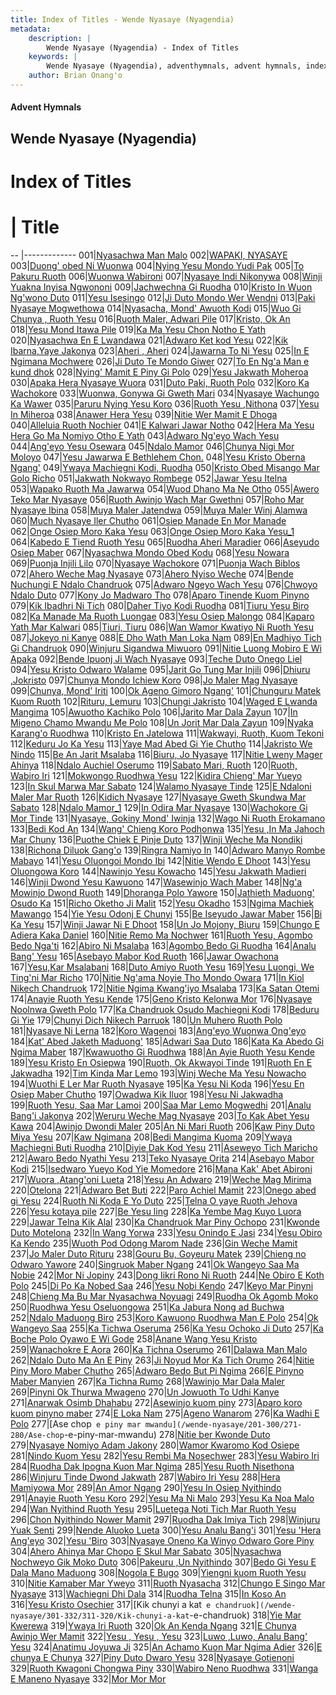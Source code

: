 ```yaml
---
title: Index of Titles - Wende Nyasaye (Nyagendia)
metadata:
    description: |
        Wende Nyasaye (Nyagendia) - Index of Titles
    keywords: |
        Wende Nyasaye (Nyagendia), adventhymnals, advent hymnals, index
    author: Brian Onang'o
---
```


#### Advent Hymnals

## Wende Nyasaye (Nyagendia)

# Index of Titles
# | Title                        
-- |-------------
001|[Nyasachwa Man Malo](/wende-nyasaye/001-100/001-010/Nyasachwa-Man-Malo)
002|[WAPAKI, NYASAYE](/wende-nyasaye/001-100/001-010/WAPAKI,-NYASAYE)
003|[Duong' obed Ni Wuonwa](/wende-nyasaye/001-100/001-010/Duong'-obed-Ni-Wuonwa)
004|[Nying Yesu Mondo Yudi Pak](/wende-nyasaye/001-100/001-010/Nying-Yesu-Mondo-Yudi-Pak)
005|[To Pakuru Ruoth](/wende-nyasaye/001-100/001-010/To-Pakuru-Ruoth)
006|[Wuonwa Wabironi](/wende-nyasaye/001-100/001-010/Wuonwa-Wabironi)
007|[Nyasaye Indi Nikonywa](/wende-nyasaye/001-100/001-010/Nyasaye-Indi-Nikonywa)
008|[Winji Yuakna Inyisa Ngwononi](/wende-nyasaye/001-100/001-010/Winji-Yuakna-Inyisa-Ngwononi)
009|[Jachwechna Gi Ruodha](/wende-nyasaye/001-100/001-010/Jachwechna-Gi-Ruodha)
010|[Kristo In Wuon Ng'wono Duto](/wende-nyasaye/001-100/001-010/Kristo-In-Wuon-Ng'wono-Duto)
011|[Yesu Isesingo](/wende-nyasaye/001-100/011-020/Yesu-Isesingo)
012|[Ji Duto Mondo Wer Wendni](/wende-nyasaye/001-100/011-020/Ji-Duto-Mondo-Wer-Wendni)
013|[Paki Nyasaye Mogwethowa](/wende-nyasaye/001-100/011-020/Paki-Nyasaye-Mogwethowa)
014|[Nyasacha, Mond' Awuoth Kodi](/wende-nyasaye/001-100/011-020/Nyasacha,-Mond'-Awuoth-Kodi)
015|[Wuo Gi Chunya , Ruoth Yesu](/wende-nyasaye/001-100/011-020/Wuo-Gi-Chunya-,-Ruoth-Yesu)
016|[Ruoth Maler, Adwari Pile](/wende-nyasaye/001-100/011-020/Ruoth-Maler,-Adwari-Pile)
017|[Kristo, Ok An](/wende-nyasaye/001-100/011-020/Kristo,-Ok-An)
018|[Yesu Mond Itawa Pile](/wende-nyasaye/001-100/011-020/Yesu-Mond-Itawa-Pile)
019|[Ka Ma Yesu Chon Notho E Yath](/wende-nyasaye/001-100/011-020/Ka-Ma-Yesu-Chon-Notho-E-Yath)
020|[Nyasachwa En E Lwandawa](/wende-nyasaye/001-100/011-020/Nyasachwa-En-E-Lwandawa)
021|[Adwaro Ket kod Yesu](/wende-nyasaye/001-100/021-030/Adwaro-Ket-kod-Yesu)
022|[Kik Ibarna,Yaye Jakonya](/wende-nyasaye/001-100/021-030/Kik-Ibarna,Yaye-Jakonya)
023|[Aheri , Aheri](/wende-nyasaye/001-100/021-030/Aheri-,-Aheri)
024|[Jawarna To Ni Yesu](/wende-nyasaye/001-100/021-030/Jawarna-To-Ni-Yesu)
025|[In E Ngimana Mochwere](/wende-nyasaye/001-100/021-030/In-E-Ngimana-Mochwere)
026|[Ji Duto Te Mondo Giwer](/wende-nyasaye/001-100/021-030/Ji-Duto-Te-Mondo-Giwer)
027|[To En Ng'a Man e kund dhok](/wende-nyasaye/001-100/021-030/To-En-Ng'a-Man-e-kund-dhok)
028|[Nying' Mamit E Piny Gi Polo](/wende-nyasaye/001-100/021-030/Nying'-Mamit-E-Piny-Gi-Polo)
029|[Yesu Jakwath Moheroa](/wende-nyasaye/001-100/021-030/Yesu-Jakwath-Moheroa)
030|[Apaka Hera Nyasaye Wuora](/wende-nyasaye/001-100/021-030/Apaka-Hera-Nyasaye-Wuora)
031|[Duto Paki, Ruoth Polo](/wende-nyasaye/001-100/031-040/Duto-Paki,-Ruoth-Polo)
032|[Koro Ka Wachokore](/wende-nyasaye/001-100/031-040/Koro-Ka-Wachokore)
033|[Wuonwa, Gonywa Gi Gweth Mari](/wende-nyasaye/001-100/031-040/Wuonwa,-Gonywa-Gi-Gweth-Mari)
034|[Nyasaye Wachungo Ka Wawer](/wende-nyasaye/001-100/031-040/Nyasaye-Wachungo-Ka-Wawer)
035|[Paruru Nying Yesu Koro](/wende-nyasaye/001-100/031-040/Paruru-Nying-Yesu-Koro)
036|[Ruoth Yesu ,Nithona](/wende-nyasaye/001-100/031-040/Ruoth-Yesu-,Nithona)
037|[Yesu In Miheroa](/wende-nyasaye/001-100/031-040/Yesu-In-Miheroa)
038|[Anawer Hera Yesu](/wende-nyasaye/001-100/031-040/Anawer-Hera-Yesu)
039|[Nitie Wer Mamit E Dhoga](/wende-nyasaye/001-100/031-040/Nitie-Wer-Mamit-E-Dhoga)
040|[Alleluia Ruoth Nochier](/wende-nyasaye/001-100/031-040/Alleluia-Ruoth-Nochier)
041|[E Kalwari Jawar Notho](/wende-nyasaye/001-100/041-050/E-Kalwari-Jawar-Notho)
042|[Hera Ma Yesu Hera Go Ma Nomiyo Otho E Yath](/wende-nyasaye/001-100/041-050/Hera-Ma-Yesu-Hera-Go-Ma-Nomiyo-Otho-E-Yath)
043|[Adwaro Ng'eyo Wach Yesu](/wende-nyasaye/001-100/041-050/Adwaro-Ng'eyo-Wach-Yesu)
044|[Ang'eyo Yesu Osewara](/wende-nyasaye/001-100/041-050/Ang'eyo-Yesu-Osewara)
045|[Ndalo Mamor](/wende-nyasaye/001-100/041-050/Ndalo-Mamor)
046|[Chunya Nigi Mor Moloyo](/wende-nyasaye/001-100/041-050/Chunya-Nigi-Mor-Moloyo)
047|[Yesu Jawarwa E Bethlehem Chon.](/wende-nyasaye/001-100/041-050/Yesu-Jawarwa-E-Bethlehem-Chon.)
048|[Yesu Kristo Oberna Ngang'](/wende-nyasaye/001-100/041-050/Yesu-Kristo-Oberna-Ngang')
049|[Ywaya Machiegni Kodi, Ruodha](/wende-nyasaye/001-100/041-050/Ywaya-Machiegni-Kodi,-Ruodha)
050|[Kristo Obed Misango Mar Golo Richo](/wende-nyasaye/001-100/041-050/Kristo-Obed-Misango-Mar-Golo-Richo)
051|[Jakwath Nokwayo Rombege](/wende-nyasaye/001-100/051-060/Jakwath-Nokwayo-Rombege)
052|[Jawar Yesu Itelna](/wende-nyasaye/001-100/051-060/Jawar-Yesu-Itelna)
053|[Wapako Ruoth Ma Jawarwa](/wende-nyasaye/001-100/051-060/Wapako-Ruoth-Ma-Jawarwa)
054|[Wuod Dhano Ma Ne Otho](/wende-nyasaye/001-100/051-060/Wuod-Dhano-Ma-Ne-Otho)
055|[Awero Teko Mar Nyasaye](/wende-nyasaye/001-100/051-060/Awero-Teko-Mar-Nyasaye)
056|[Ruoth Awinjo Wach Mar Gwethni](/wende-nyasaye/001-100/051-060/Ruoth-Awinjo-Wach-Mar-Gwethni)
057|[Roho Mar Nyasaye Ibina](/wende-nyasaye/001-100/051-060/Roho-Mar-Nyasaye-Ibina)
058|[Muya Maler Jatendwa](/wende-nyasaye/001-100/051-060/Muya-Maler-Jatendwa)
059|[Muya Maler Winj Alamwa](/wende-nyasaye/001-100/051-060/Muya-Maler-Winj-Alamwa)
060|[Much Nyasaye Iler Chutho](/wende-nyasaye/001-100/051-060/Much-Nyasaye-Iler-Chutho)
061|[Osiep Manade En Mor Manade](/wende-nyasaye/001-100/061-070/Osiep-Manade-En-Mor-Manade)
062|[Onge Osiep Moro Kaka Yesu](/wende-nyasaye/001-100/061-070/Onge-Osiep-Moro-Kaka-Yesu)
063|[Onge Osiep Moro Kaka Yesu_1](/wende-nyasaye/001-100/061-070/Onge-Osiep-Moro-Kaka-Yesu_1)
064|[Kabedo E Tiend Ruoth Yesu](/wende-nyasaye/001-100/061-070/Kabedo-E-Tiend-Ruoth-Yesu)
065|[Ruodha Aheri Maradier](/wende-nyasaye/001-100/061-070/Ruodha-Aheri-Maradier)
066|[Aseyudo Osiep Maber](/wende-nyasaye/001-100/061-070/Aseyudo-Osiep-Maber)
067|[Nyasachwa Mondo Obed Kodu](/wende-nyasaye/001-100/061-070/Nyasachwa-Mondo-Obed-Kodu)
068|[Yesu Nowara](/wende-nyasaye/001-100/061-070/Yesu-Nowara)
069|[Puonja Injili Lilo](/wende-nyasaye/001-100/061-070/Puonja-Injili-Lilo)
070|[Nyasaye Wachokore](/wende-nyasaye/001-100/061-070/Nyasaye-Wachokore)
071|[Puonja Wach Biblos](/wende-nyasaye/001-100/071-080/Puonja-Wach-Biblos)
072|[Ahero Weche Mag Nyasaye](/wende-nyasaye/001-100/071-080/Ahero-Weche-Mag-Nyasaye)
073|[Ahero Nyiso Weche](/wende-nyasaye/001-100/071-080/Ahero-Nyiso-Weche)
074|[Bende Nuchungi E Ndalo Chandruok](/wende-nyasaye/001-100/071-080/Bende-Nuchungi-E-Ndalo-Chandruok)
075|[Adwaro Ngeyo Wach Yesu](/wende-nyasaye/001-100/071-080/Adwaro-Ngeyo-Wach-Yesu)
076|[Chwoyo Ndalo Duto](/wende-nyasaye/001-100/071-080/Chwoyo-Ndalo-Duto)
077|[Kony Jo Madwaro Tho](/wende-nyasaye/001-100/071-080/Kony-Jo-Madwaro-Tho)
078|[Aparo Tinende Kuom Pinyno](/wende-nyasaye/001-100/071-080/Aparo-Tinende-Kuom-Pinyno)
079|[Kik Ibadhri Ni Tich](/wende-nyasaye/001-100/071-080/Kik-Ibadhri-Ni-Tich)
080|[Daher Tiyo Kodi Ruodha](/wende-nyasaye/001-100/071-080/Daher-Tiyo-Kodi-Ruodha)
081|[Tiuru Yesu Biro](/wende-nyasaye/001-100/081-090/Tiuru-Yesu-Biro)
082|[Ka Manade Ma Ruoth Luongae](/wende-nyasaye/001-100/081-090/Ka-Manade-Ma-Ruoth-Luongae)
083|[Yesu Osiep Malongo](/wende-nyasaye/001-100/081-090/Yesu-Osiep-Malongo)
084|[Kaparo Yath Mar Kalwari](/wende-nyasaye/001-100/081-090/Kaparo-Yath-Mar-Kalwari)
085|[Tiuri, Tiuru](/wende-nyasaye/001-100/081-090/Tiuri,-Tiuru)
086|[Wan Wamor Kwatiyo Ni Ruoth Yesu](/wende-nyasaye/001-100/081-090/Wan-Wamor-Kwatiyo-Ni-Ruoth-Yesu)
087|[Jokeyo ni Kanye](/wende-nyasaye/001-100/081-090/Jokeyo-ni-Kanye)
088|[E Dho Wath Man Loka Nam](/wende-nyasaye/001-100/081-090/E-Dho-Wath-Man-Loka-Nam)
089|[En Madhiyo Tich Gi Chandruok](/wende-nyasaye/001-100/081-090/En-Madhiyo-Tich-Gi-Chandruok)
090|[Winjuru Sigandwa Miwuoro](/wende-nyasaye/001-100/081-090/Winjuru-Sigandwa-Miwuoro)
091|[Nitie Luong Mobiro E Wi Apaka](/wende-nyasaye/001-100/091-100/Nitie-Luong-Mobiro-E-Wi-Apaka)
092|[Bende Ipuonj Ji Wach Nyasaye](/wende-nyasaye/001-100/091-100/Bende-Ipuonj-Ji-Wach-Nyasaye)
093|[Teche Duto Onego Liel](/wende-nyasaye/001-100/091-100/Teche-Duto-Onego-Liel)
094|[Yesu Kristo Odwaro Walame](/wende-nyasaye/001-100/091-100/Yesu-Kristo-Odwaro-Walame)
095|[Jarit Go Tung Mar Injili](/wende-nyasaye/001-100/091-100/Jarit-Go-Tung-Mar-Injili)
096|[Dhiuru ,Jokristo](/wende-nyasaye/001-100/091-100/Dhiuru-,Jokristo)
097|[Chunya Mondo Ichiew Koro](/wende-nyasaye/001-100/091-100/Chunya-Mondo-Ichiew-Koro)
098|[Jo Maler Mag Nyasaye](/wende-nyasaye/001-100/091-100/Jo-Maler-Mag-Nyasaye)
099|[Chunya, Mond' Iriti](/wende-nyasaye/001-100/091-100/Chunya,-Mond'-Iriti)
100|[Ok Ageno Gimoro Ngang'](/wende-nyasaye/001-100/091-100/Ok-Ageno-Gimoro-Ngang')
101|[Chunguru Matek Kuom Ruoth](/wende-nyasaye/101-200/101-110/Chunguru-Matek-Kuom-Ruoth)
102|[Rituru, Lemuru](/wende-nyasaye/101-200/101-110/Rituru,-Lemuru)
103|[Chungi Jakristo](/wende-nyasaye/101-200/101-110/Chungi-Jakristo)
104|[Waged E Lwanda Mangima](/wende-nyasaye/101-200/101-110/Waged-E-Lwanda-Mangima)
105|[Awuotho Kachiko Polo](/wende-nyasaye/101-200/101-110/Awuotho-Kachiko-Polo)
106|[Jarito Mar Dala Zayun](/wende-nyasaye/101-200/101-110/Jarito-Mar-Dala-Zayun)
107|[In Migeno Chamo Mwandu Me Polo](/wende-nyasaye/101-200/101-110/In-Migeno-Chamo-Mwandu-Me-Polo)
108|[Un Jorit Mar Dala Zayun](/wende-nyasaye/101-200/101-110/Un-Jorit-Mar-Dala-Zayun)
109|[Nyaka Karang'o Ruodhwa](/wende-nyasaye/101-200/101-110/Nyaka-Karang'o-Ruodhwa)
110|[Kristo En Jatelowa](/wende-nyasaye/101-200/101-110/Kristo-En-Jatelowa)
111|[Wakwayi, Ruoth, Kuom Tekoni](/wende-nyasaye/101-200/111-120/Wakwayi,-Ruoth,-Kuom-Tekoni)
112|[Keduru Jo Ka Yesu](/wende-nyasaye/101-200/111-120/Keduru-Jo-Ka-Yesu)
113|[Yaye Mad Abed Gi Yie Chutho](/wende-nyasaye/101-200/111-120/Yaye-Mad-Abed-Gi-Yie-Chutho)
114|[Jakristo We Nindo](/wende-nyasaye/101-200/111-120/Jakristo-We-Nindo)
115|[Be An Jarit Msalaba](/wende-nyasaye/101-200/111-120/Be-An-Jarit-Msalaba)
116|[Biuru, Jo Nyasaye](/wende-nyasaye/101-200/111-120/Biuru,-Jo-Nyasaye)
117|[Nitie Lweny Mager Ahinya](/wende-nyasaye/101-200/111-120/Nitie-Lweny-Mager-Ahinya)
118|[Ndalo Auchiel Oserumo](/wende-nyasaye/101-200/111-120/Ndalo-Auchiel-Oserumo)
119|[Sabato Mari, Ruoth](/wende-nyasaye/101-200/111-120/Sabato-Mari,-Ruoth)
120|[Ruoth, Wabiro Iri](/wende-nyasaye/101-200/111-120/Ruoth,-Wabiro-Iri)
121|[Mokwongo Ruodhwa Yesu](/wende-nyasaye/101-200/121-130/Mokwongo-Ruodhwa-Yesu)
122|[Kidira Chieng' Mar Yueyo](/wende-nyasaye/101-200/121-130/Kidira-Chieng'-Mar-Yueyo)
123|[In Skul Marwa Mar Sabato](/wende-nyasaye/101-200/121-130/In-Skul-Marwa-Mar-Sabato)
124|[Walamo Nyasaye Tinde](/wende-nyasaye/101-200/121-130/Walamo-Nyasaye-Tinde)
125|[E Ndaloni Maler Mar Ruoth](/wende-nyasaye/101-200/121-130/E-Ndaloni-Maler-Mar-Ruoth)
126|[Kidich Nyasaye](/wende-nyasaye/101-200/121-130/Kidich-Nyasaye)
127|[Nyasaye Gweth Skundwa Mar Sabato](/wende-nyasaye/101-200/121-130/Nyasaye-Gweth-Skundwa-Mar-Sabato)
128|[Ndalo Mamor_1](/wende-nyasaye/101-200/121-130/Ndalo-Mamor_1)
129|[In Odira Mar Nyasaye](/wende-nyasaye/101-200/121-130/In-Odira-Mar-Nyasaye)
130|[Wachokore Gi Mor Tinde](/wende-nyasaye/101-200/121-130/Wachokore-Gi-Mor-Tinde)
131|[Nyasaye, Gokiny Mond' Iwinja](/wende-nyasaye/101-200/131-140/Nyasaye,-Gokiny-Mond'-Iwinja)
132|[Wago Ni Ruoth Erokamano](/wende-nyasaye/101-200/131-140/Wago-Ni-Ruoth-Erokamano)
133|[Bedi Kod An](/wende-nyasaye/101-200/131-140/Bedi-Kod-An)
134|[Wang' Chieng Koro Podhonwa](/wende-nyasaye/101-200/131-140/Wang'-Chieng-Koro-Podhonwa)
135|[Yesu ,In Ma Jahoch Mar Chuny](/wende-nyasaye/101-200/131-140/Yesu-,In-Ma-Jahoch-Mar-Chuny)
136|[Puothe Chiek E Pinje Duto](/wende-nyasaye/101-200/131-140/Puothe-Chiek-E-Pinje-Duto)
137|[Winji Weche Ma Nondiki](/wende-nyasaye/101-200/131-140/Winji-Weche-Ma-Nondiki)
138|[Richona Diluok Gang'o](/wende-nyasaye/101-200/131-140/Richona-Diluok-Gang'o)
139|[Ringra Namiyo In](/wende-nyasaye/101-200/131-140/Ringra-Namiyo-In)
140|[Adwaro Manyo Rombe Mabayo](/wende-nyasaye/101-200/131-140/Adwaro-Manyo-Rombe-Mabayo)
141|[Yesu Oluongoi Mondo Ibi](/wende-nyasaye/101-200/141-150/Yesu-Oluongoi-Mondo-Ibi)
142|[Nitie Wendo E Dhoot](/wende-nyasaye/101-200/141-150/Nitie-Wendo-E-Dhoot)
143|[Yesu Oluongowa Koro](/wende-nyasaye/101-200/141-150/Yesu-Oluongowa-Koro)
144|[Nawinjo Yesu Kowacho](/wende-nyasaye/101-200/141-150/Nawinjo-Yesu-Kowacho)
145|[Yesu Jakwath Madieri](/wende-nyasaye/101-200/141-150/Yesu-Jakwath-Madieri)
146|[Winji Dwond Yesu Kawuono](/wende-nyasaye/101-200/141-150/Winji-Dwond-Yesu-Kawuono)
147|[Wasewinjo Wach Maber](/wende-nyasaye/101-200/141-150/Wasewinjo-Wach-Maber)
148|[Ng'a Mowinjo Dwond Ruoth](/wende-nyasaye/101-200/141-150/Ng'a-Mowinjo-Dwond-Ruoth)
149|[Dhoranga Polo Yawore](/wende-nyasaye/101-200/141-150/Dhoranga-Polo-Yawore)
150|[Jathieth Maduong' Osudo Ka](/wende-nyasaye/101-200/141-150/Jathieth-Maduong'-Osudo-Ka)
151|[Richo Oketho Ji Malit](/wende-nyasaye/101-200/151-160/Richo-Oketho-Ji-Malit)
152|[Yesu Okadho](/wende-nyasaye/101-200/151-160/Yesu-Okadho)
153|[Ngima Machiek Mawango](/wende-nyasaye/101-200/151-160/Ngima-Machiek-Mawango)
154|[Yie Yesu Odonj E Chunyi](/wende-nyasaye/101-200/151-160/Yie-Yesu-Odonj-E-Chunyi)
155|[Be Iseyudo Jawar Maber](/wende-nyasaye/101-200/151-160/Be-Iseyudo-Jawar-Maber)
156|[Bi Ka Yesu](/wende-nyasaye/101-200/151-160/Bi-Ka-Yesu)
157|[Winji Jawar Ni E Dhoot](/wende-nyasaye/101-200/151-160/Winji-Jawar-Ni-E-Dhoot)
158|[Un Jo Mojony, Biuru](/wende-nyasaye/101-200/151-160/Un-Jo-Mojony,-Biuru)
159|[Chungo E Adiera Kaka Daniel](/wende-nyasaye/101-200/151-160/Chungo-E-Adiera-Kaka-Daniel)
160|[Nitie Remo Ma Nochwer](/wende-nyasaye/101-200/151-160/Nitie-Remo-Ma-Nochwer)
161|[Ruoth Yesu, Agombo Bedo Nga'ti](/wende-nyasaye/101-200/161-170/Ruoth-Yesu,-Agombo-Bedo-Nga'ti)
162|[Abiro Ni Msalaba](/wende-nyasaye/101-200/161-170/Abiro-Ni-Msalaba)
163|[Agombo Bedo Gi Ruodha](/wende-nyasaye/101-200/161-170/Agombo-Bedo-Gi-Ruodha)
164|[Analu Bang' Yesu](/wende-nyasaye/101-200/161-170/Analu-Bang'-Yesu)
165|[Asebayo Mabor Kod Ruoth](/wende-nyasaye/101-200/161-170/Asebayo-Mabor-Kod-Ruoth)
166|[Jawar Owachona](/wende-nyasaye/101-200/161-170/Jawar-Owachona)
167|[Yesu,Kar Msalabani](/wende-nyasaye/101-200/161-170/Yesu,Kar-Msalabani)
168|[Duto Amiyo Ruoth Yesu](/wende-nyasaye/101-200/161-170/Duto-Amiyo-Ruoth-Yesu)
169|[Yesu Luongi, We Ting'ni Mar Richo](/wende-nyasaye/101-200/161-170/Yesu-Luongi,-We-Ting'ni-Mar-Richo)
170|[Nitie Ng'ama Noyie Tho Mondo Owara](/wende-nyasaye/101-200/161-170/Nitie-Ng'ama-Noyie-Tho-Mondo-Owara)
171|[In Kiol Nikech Chandruok](/wende-nyasaye/101-200/171-180/In-Kiol-Nikech-Chandruok)
172|[Nitie Ngima Kwang'iyo Msalaba](/wende-nyasaye/101-200/171-180/Nitie-Ngima-Kwang'iyo-Msalaba)
173|[Ka Satan Otemi](/wende-nyasaye/101-200/171-180/Ka-Satan-Otemi)
174|[Anayie Ruoth Yesu Kende](/wende-nyasaye/101-200/171-180/Anayie-Ruoth-Yesu-Kende)
175|[Geno Kristo Kelonwa Mor](/wende-nyasaye/101-200/171-180/Geno-Kristo-Kelonwa-Mor)
176|[Nyasaye Noolnwa Gweth Polo](/wende-nyasaye/101-200/171-180/Nyasaye-Noolnwa-Gweth-Polo)
177|[Ka Chandruok Osudo Machiegni Kodi](/wende-nyasaye/101-200/171-180/Ka-Chandruok-Osudo-Machiegni-Kodi)
178|[Beduru Gi Yie](/wende-nyasaye/101-200/171-180/Beduru-Gi-Yie)
179|[Chunyi Dich Nikech Parruok](/wende-nyasaye/101-200/171-180/Chunyi-Dich-Nikech-Parruok)
180|[Un Muhero Ruoth Polo](/wende-nyasaye/101-200/171-180/Un-Muhero-Ruoth-Polo)
181|[Nyasaye Ni Lerna](/wende-nyasaye/101-200/181-190/Nyasaye-Ni-Lerna)
182|[Koro Wagenoi](/wende-nyasaye/101-200/181-190/Koro-Wagenoi)
183|[Ang'eyo Wuonwa Ong'eyo](/wende-nyasaye/101-200/181-190/Ang'eyo-Wuonwa-Ong'eyo)
184|[Kat' Abed Jaketh Maduong'](/wende-nyasaye/101-200/181-190/Kat'-Abed-Jaketh-Maduong')
185|[Adwari Saa Duto](/wende-nyasaye/101-200/181-190/Adwari-Saa-Duto)
186|[Kata Ka Abedo Gi Ngima Maber](/wende-nyasaye/101-200/181-190/Kata-Ka-Abedo-Gi-Ngima-Maber)
187|[Kwawuotho Gi Ruodhwa](/wende-nyasaye/101-200/181-190/Kwawuotho-Gi-Ruodhwa)
188|[An Ayie Ruoth Yesu Kende](/wende-nyasaye/101-200/181-190/An-Ayie-Ruoth-Yesu-Kende)
189|[Yesu Kristo En Osiepwa](/wende-nyasaye/101-200/181-190/Yesu-Kristo-En-Osiepwa)
190|[Ruoth, Ok Akwayoi Tinde](/wende-nyasaye/101-200/181-190/Ruoth,-Ok-Akwayoi-Tinde)
191|[Ruoth En E Jakwadha](/wende-nyasaye/101-200/191-200/Ruoth-En-E-Jakwadha)
192|[Tim Kinda Mar Lemo](/wende-nyasaye/101-200/191-200/Tim-Kinda-Mar-Lemo)
193|[Winj Weche Ma Yesu Nowacho](/wende-nyasaye/101-200/191-200/Winj-Weche-Ma-Yesu-Nowacho)
194|[Wuothi E Ler Mar Ruoth Nyasaye](/wende-nyasaye/101-200/191-200/Wuothi-E-Ler-Mar-Ruoth-Nyasaye)
195|[Ka Yesu Ni Koda](/wende-nyasaye/101-200/191-200/Ka-Yesu-Ni-Koda)
196|[Yesu En Osiep Maber Chutho](/wende-nyasaye/101-200/191-200/Yesu-En-Osiep-Maber-Chutho)
197|[Owadwa Kik Iluor](/wende-nyasaye/101-200/191-200/Owadwa-Kik-Iluor)
198|[Yesu Ni Jakwadha](/wende-nyasaye/101-200/191-200/Yesu-Ni-Jakwadha)
199|[Ruoth Yesu, Saa Mar Lamoi](/wende-nyasaye/101-200/191-200/Ruoth-Yesu,-Saa-Mar-Lamoi)
200|[Saa Mar Lemo Mogwedhi](/wende-nyasaye/101-200/191-200/Saa-Mar-Lemo-Mogwedhi)
201|[Analu Bang'i Jakonya](/wende-nyasaye/201-300/201-210/Analu-Bang'i-Jakonya)
202|[Weruru Weche Mag Nyasaye](/wende-nyasaye/201-300/201-210/Weruru-Weche-Mag-Nyasaye)
203|[To Kak Abet Yesu Kawa](/wende-nyasaye/201-300/201-210/To-Kak-Abet-Yesu-Kawa)
204|[Awinjo Dwondi Maler](/wende-nyasaye/201-300/201-210/Awinjo-Dwondi-Maler)
205|[An Ni Mari Ruoth](/wende-nyasaye/201-300/201-210/An-Ni-Mari-Ruoth)
206|[Kaw Piny Duto Miya Yesu](/wende-nyasaye/201-300/201-210/Kaw-Piny-Duto-Miya-Yesu)
207|[Kaw Ngimana](/wende-nyasaye/201-300/201-210/Kaw-Ngimana)
208|[Bedi Mangima Kuoma](/wende-nyasaye/201-300/201-210/Bedi-Mangima-Kuoma)
209|[Ywaya Machiegni Buti Ruodha](/wende-nyasaye/201-300/201-210/Ywaya-Machiegni-Buti-Ruodha)
210|[Diyie Dak Kod Yesu](/wende-nyasaye/201-300/201-210/Diyie-Dak-Kod-Yesu)
211|[Aseweyo Tich Maricho](/wende-nyasaye/201-300/211-220/Aseweyo-Tich-Maricho)
212|[Awaro Bedo Nyathi Yesu](/wende-nyasaye/201-300/211-220/Awaro-Bedo-Nyathi-Yesu)
213|[Teko Nyasaye Orita](/wende-nyasaye/201-300/211-220/Teko-Nyasaye-Orita)
214|[Asebayo Mabor Kodi](/wende-nyasaye/201-300/211-220/Asebayo-Mabor-Kodi)
215|[Isedwaro Yueyo Kod Yie Momedore](/wende-nyasaye/201-300/211-220/Isedwaro-Yueyo-Kod-Yie-Momedore)
216|[Mana Kak' Abet Abironi](/wende-nyasaye/201-300/211-220/Mana-Kak'-Abet-Abironi)
217|[Wuora ,Atang'oni Lueta](/wende-nyasaye/201-300/211-220/Wuora-,Atang'oni-Lueta)
218|[Yesu An Adwaro](/wende-nyasaye/201-300/211-220/Yesu-An-Adwaro)
219|[Weche Mag Mirima](/wende-nyasaye/201-300/211-220/Weche-Mag-Mirima)
220|[Otelona](/wende-nyasaye/201-300/211-220/Otelona)
221|[Adwaro Bet Buti](/wende-nyasaye/201-300/221-230/Adwaro-Bet-Buti)
222|[Paro Achiel Mamit](/wende-nyasaye/201-300/221-230/Paro-Achiel-Mamit)
223|[Onego abed gi Yesu](/wende-nyasaye/201-300/221-230/Onego-abed-gi-Yesu)
224|[Ruoth Ni Koda E Yo Duto](/wende-nyasaye/201-300/221-230/Ruoth-Ni-Koda-E-Yo-Duto)
225|[Telna O yaye Ruoth Jehova](/wende-nyasaye/201-300/221-230/Telna-O-yaye-Ruoth-Jehova)
226|[Yesu kotaya pile](/wende-nyasaye/201-300/221-230/Yesu-kotaya-pile)
227|[Be Yesu ling](/wende-nyasaye/201-300/221-230/Be-Yesu-ling)
228|[Ka Yembe Mag Kuyo Luora](/wende-nyasaye/201-300/221-230/Ka-Yembe-Mag-Kuyo-Luora)
229|[Jawar Telna Kik Alal](/wende-nyasaye/201-300/221-230/Jawar-Telna-Kik-Alal)
230|[Ka Chandruok Mar Piny Ochopo](/wende-nyasaye/201-300/221-230/Ka-Chandruok-Mar-Piny-Ochopo)
231|[Kwonde Duto Motelona](/wende-nyasaye/201-300/231-240/Kwonde-Duto-Motelona)
232|[In Wang Yorwa](/wende-nyasaye/201-300/231-240/In-Wang-Yorwa)
233|[Yesu Onindo E Jasi](/wende-nyasaye/201-300/231-240/Yesu-Onindo-E-Jasi)
234|[Yesu Obiro Ka Kendo](/wende-nyasaye/201-300/231-240/Yesu-Obiro-Ka-Kendo)
235|[Wuoth Pod Odong Marom Nade](/wende-nyasaye/201-300/231-240/Wuoth-Pod-Odong-Marom-Nade)
236|[Gin Weche Mamit](/wende-nyasaye/201-300/231-240/Gin-Weche-Mamit)
237|[Jo Maler Duto Rituru](/wende-nyasaye/201-300/231-240/Jo-Maler-Duto-Rituru)
238|[Gouru Bu, Goyeuru Matek](/wende-nyasaye/201-300/231-240/Gouru-Bu,-Goyeuru-Matek)
239|[Chieng no Odwaro Yawore](/wende-nyasaye/201-300/231-240/Chieng-no-Odwaro-Yawore)
240|[Singruok Maber Ngang](/wende-nyasaye/201-300/231-240/Singruok-Maber-Ngang)
241|[Ok Wangeyo Saa Ma Nobie](/wende-nyasaye/201-300/241-250/Ok-Wangeyo-Saa-Ma-Nobie)
242|[Mor Ni Jopiny](/wende-nyasaye/201-300/241-250/Mor-Ni-Jopiny)
243|[Dong Iikri Rono Ni Ruoth](/wende-nyasaye/201-300/241-250/Dong-Iikri-Rono-Ni-Ruoth)
244|[Ne Obiro E Koth Polo](/wende-nyasaye/201-300/241-250/Ne-Obiro-E-Koth-Polo)
245|[Di Po Ka Nobed Saa](/wende-nyasaye/201-300/241-250/Di-Po-Ka-Nobed-Saa)
246|[Yesu Nobi Kendo](/wende-nyasaye/201-300/241-250/Yesu-Nobi-Kendo)
247|[Keyo Mar Pinyni](/wende-nyasaye/201-300/241-250/Keyo-Mar-Pinyni)
248|[Chieng Ma Bu Mar Nyasachwa Noyuagi](/wende-nyasaye/201-300/241-250/Chieng-Ma-Bu-Mar-Nyasachwa-Noyuagi)
249|[Ruodha Ok Agomb Moko](/wende-nyasaye/201-300/241-250/Ruodha-Ok-Agomb-Moko)
250|[Ruodhwa Yesu Oseluongowa](/wende-nyasaye/201-300/241-250/Ruodhwa-Yesu-Oseluongowa)
251|[Ka Jabura Nong ad Buchwa](/wende-nyasaye/201-300/251-260/Ka-Jabura-Nong-ad-Buchwa)
252|[Ndalo Maduong Biro](/wende-nyasaye/201-300/251-260/Ndalo-Maduong-Biro)
253|[Koro Kawuono Ruodhwa Man E Polo](/wende-nyasaye/201-300/251-260/Koro-Kawuono-Ruodhwa-Man-E-Polo)
254|[Ok Wangeyo Saa](/wende-nyasaye/201-300/251-260/Ok-Wangeyo-Saa)
255|[Ka Tichwa Oseruma](/wende-nyasaye/201-300/251-260/Ka-Tichwa-Oseruma)
256|[Ka Yesu Ochoko Ji Duto](/wende-nyasaye/201-300/251-260/Ka-Yesu-Ochoko-Ji-Duto)
257|[Ka Boche Polo Oyawo E Wi Gode](/wende-nyasaye/201-300/251-260/Ka-Boche-Polo-Oyawo-E-Wi-Gode)
258|[Anane Wang Yesu Kristo](/wende-nyasaye/201-300/251-260/Anane-Wang-Yesu-Kristo)
259|[Wanachokre E Aora](/wende-nyasaye/201-300/251-260/Wanachokre-E-Aora)
260|[Ka Tichna Oserumo](/wende-nyasaye/201-300/251-260/Ka-Tichna-Oserumo)
261|[Dalawa Man Malo](/wende-nyasaye/201-300/261-270/Dalawa-Man-Malo)
262|[Ndalo Duto Ma An E Piny](/wende-nyasaye/201-300/261-270/Ndalo-Duto-Ma-An-E-Piny)
263|[Ji Noyud Mor Ka Tich Orumo](/wende-nyasaye/201-300/261-270/Ji-Noyud-Mor-Ka-Tich-Orumo)
264|[Nitie Piny Moro Maber Chutho](/wende-nyasaye/201-300/261-270/Nitie-Piny-Moro-Maber-Chutho)
265|[Adwaro Bedo But Pi Ngima](/wende-nyasaye/201-300/261-270/Adwaro-Bedo-But-Pi-Ngima)
266|[E Pinyno Maber Manyien](/wende-nyasaye/201-300/261-270/E-Pinyno-Maber-Manyien)
267|[Ka Tichna Rumo](/wende-nyasaye/201-300/261-270/Ka-Tichna-Rumo)
268|[Wawinjo Mar Dala Maler](/wende-nyasaye/201-300/261-270/Wawinjo-Mar-Dala-Maler)
269|[Pinyni Ok Thurwa Mwageno](/wende-nyasaye/201-300/261-270/Pinyni-Ok-Thurwa-Mwageno)
270|[Un Jowuoth To Udhi Kanye](/wende-nyasaye/201-300/261-270/Un-Jowuoth-To-Udhi-Kanye)
271|[Anarwak Osimb Dhahabu](/wende-nyasaye/201-300/271-280/Anarwak-Osimb-Dhahabu)
272|[Asewinjo kuom piny](/wende-nyasaye/201-300/271-280/Asewinjo-kuom-piny)
273|[Aparo koro kuom pinyno maber](/wende-nyasaye/201-300/271-280/Aparo-koro-kuom-pinyno-maber)
274|[E Loka Nam](/wende-nyasaye/201-300/271-280/E-Loka-Nam)
275|[Ageno Wanarom](/wende-nyasaye/201-300/271-280/Ageno-Wanarom)
276|[Ka Wadhi E Polo](/wende-nyasaye/201-300/271-280/Ka-Wadhi-E-Polo)
277|[Ase chop` e piny mar mwandu](/wende-nyasaye/201-300/271-280/Ase-chop`-e-piny-mar-mwandu)
278|[Nitie ber Kwonde Duto](/wende-nyasaye/201-300/271-280/Nitie-ber-Kwonde-Duto)
279|[Nyasaye Nomiyo Adam Jakony](/wende-nyasaye/201-300/271-280/Nyasaye-Nomiyo-Adam-Jakony)
280|[Wamor Kwaromo Kod Osiepe](/wende-nyasaye/201-300/271-280/Wamor-Kwaromo-Kod-Osiepe)
281|[Nindo Kuom Yesu](/wende-nyasaye/201-300/281-290/Nindo-Kuom-Yesu)
282|[Yesu Rembi Ma Nosechwer](/wende-nyasaye/201-300/281-290/Yesu-Rembi-Ma-Nosechwer)
283|[Yesu Wabiro Iri](/wende-nyasaye/201-300/281-290/Yesu-Wabiro-Iri)
284|[Ruodha Dak Ipogna Kuon Mar Ngima](/wende-nyasaye/201-300/281-290/Ruodha-Dak-Ipogna-Kuon-Mar-Ngima)
285|[Yesu Ruoth Nisethona](/wende-nyasaye/201-300/281-290/Yesu-Ruoth-Nisethona)
286|[Winjuru Tinde Dwond Jakwath](/wende-nyasaye/201-300/281-290/Winjuru-Tinde-Dwond-Jakwath)
287|[Wabiro Iri Yesu](/wende-nyasaye/201-300/281-290/Wabiro-Iri-Yesu)
288|[Hera Mamiyowa Mor](/wende-nyasaye/201-300/281-290/Hera-Mamiyowa-Mor)
289|[An Amor Ngang](/wende-nyasaye/201-300/281-290/An-Amor-Ngang)
290|[Yesu In Osiep Nyithindo](/wende-nyasaye/201-300/281-290/Yesu-In-Osiep-Nyithindo)
291|[Anayie Ruoth Yesu Koro](/wende-nyasaye/201-300/291-300/Anayie-Ruoth-Yesu-Koro)
292|[Yesu Ma Ni Malo](/wende-nyasaye/201-300/291-300/Yesu-Ma-Ni-Malo)
293|[Yesu Ka Noa Malo](/wende-nyasaye/201-300/291-300/Yesu-Ka-Noa-Malo)
294|[Wan Nyithind Ruoth Yesu](/wende-nyasaye/201-300/291-300/Wan-Nyithind-Ruoth-Yesu)
295|[Luetega Noti Tich Mar Ruoth Yesu](/wende-nyasaye/201-300/291-300/Luetega-Noti-Tich-Mar-Ruoth-Yesu)
296|[Chon Nyithindo Nower Mamit](/wende-nyasaye/201-300/291-300/Chon-Nyithindo-Nower-Mamit)
297|[Ruodha Dak Imiya Tich](/wende-nyasaye/201-300/291-300/Ruodha-Dak-Imiya-Tich)
298|[Winjuru Yuak Senti](/wende-nyasaye/201-300/291-300/Winjuru-Yuak-Senti)
299|[Nende Aluoko Lueta](/wende-nyasaye/201-300/291-300/Nende-Aluoko-Lueta)
300|[Yesu Analu Bang'i](/wende-nyasaye/201-300/291-300/Yesu-Analu-Bang'i)
301|[Yesu 'Hera Ang'eyo](/wende-nyasaye/301-332/301-310/Yesu-'Hera-Ang'eyo)
302|[Yesu 'Biro](/wende-nyasaye/301-332/301-310/Yesu-'Biro)
303|[Nyasaye Oneno Ka Winyo Odwaro Gore Piny](/wende-nyasaye/301-332/301-310/Nyasaye-Oneno-Ka-Winyo-Odwaro-Gore-Piny)
304|[Ahero Ahinya Mar Chopo E Skul Mar Sabato](/wende-nyasaye/301-332/301-310/Ahero-Ahinya-Mar-Chopo-E-Skul-Mar-Sabato)
305|[Nyasachwa Nochweyo Gik Moko Duto](/wende-nyasaye/301-332/301-310/Nyasachwa-Nochweyo-Gik-Moko-Duto)
306|[Pakeuru ,Un Nyithindo](/wende-nyasaye/301-332/301-310/Pakeuru-,Un-Nyithindo)
307|[Bedo Gi Yesu E Dala Mano Maduong](/wende-nyasaye/301-332/301-310/Bedo-Gi-Yesu-E-Dala-Mano-Maduong)
308|[Nogola E Bugo](/wende-nyasaye/301-332/301-310/Nogola-E-Bugo)
309|[Yiengni kuom Ruoth Yesu](/wende-nyasaye/301-332/301-310/Yiengni-kuom-Ruoth-Yesu)
310|[Nitie Kamaber Mar Yweyo](/wende-nyasaye/301-332/301-310/Nitie-Kamaber-Mar-Yweyo)
311|[Ruoth Nyasacha](/wende-nyasaye/301-332/311-320/Ruoth-Nyasacha)
312|[Chungo E Singo Mar Nyasaye](/wende-nyasaye/301-332/311-320/Chungo-E-Singo-Mar-Nyasaye)
313|[Wachiegni Dhi Dala](/wende-nyasaye/301-332/311-320/Wachiegni-Dhi-Dala)
314|[Ruodha Telna](/wende-nyasaye/301-332/311-320/Ruodha-Telna)
315|[In Koso An](/wende-nyasaye/301-332/311-320/In-Koso-An)
316|[Yesu Kristo Osechier](/wende-nyasaye/301-332/311-320/Yesu-Kristo-Osechier)
317|[Kik chunyi a kat` e chandruok](/wende-nyasaye/301-332/311-320/Kik-chunyi-a-kat`-e-chandruok)
318|[Yie Mar Kwerewa](/wende-nyasaye/301-332/311-320/Yie-Mar-Kwerewa)
319|[Ywaya Iri Ruoth](/wende-nyasaye/301-332/311-320/Ywaya-Iri-Ruoth)
320|[Ok An Kenda Ngang](/wende-nyasaye/301-332/311-320/Ok-An-Kenda-Ngang)
321|[E Chunya Awinjo Wer Mamit](/wende-nyasaye/301-332/321-330/E-Chunya-Awinjo-Wer-Mamit)
322|[Yesu , Yesu , Yesu](/wende-nyasaye/301-332/321-330/Yesu-,-Yesu-,-Yesu)
323|[Luwo ,Luwo, Analu Bang' Yesu](/wende-nyasaye/301-332/321-330/Luwo-,Luwo,-Analu-Bang'-Yesu)
324|[Anatimu Joyuwa Ji](/wende-nyasaye/301-332/321-330/Anatimu-Joyuwa-Ji)
325|[An Achamo Kuon Mar Ngima Adier](/wende-nyasaye/301-332/321-330/An-Achamo-Kuon-Mar-Ngima-Adier)
326|[E chunya E Chunya](/wende-nyasaye/301-332/321-330/E-chunya-E-Chunya)
327|[Piny Duto Dwaro Yesu](/wende-nyasaye/301-332/321-330/Piny-Duto-Dwaro-Yesu)
328|[Nyasaye Gotienoni](/wende-nyasaye/301-332/321-330/Nyasaye-Gotienoni)
329|[Ruoth Kwagoni Chongwa Piny](/wende-nyasaye/301-332/321-330/Ruoth-Kwagoni-Chongwa-Piny)
330|[Wabiro Neno Ruodhwa](/wende-nyasaye/301-332/321-330/Wabiro-Neno-Ruodhwa)
331|[Wanga E Maneno Nyasaye](/wende-nyasaye/301-332/331-332/Wanga-E-Maneno-Nyasaye)
332|[Mor Mor Mor](/wende-nyasaye/301-332/331-332/Mor-Mor-Mor)
